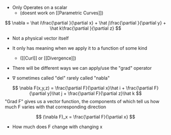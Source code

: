 - Only Operates on a scalar
	- (doesnt work on [[Parametric Curves]])

$$ \nabla = \hat i\frac{\partial }{\partial x} + \hat j\frac{\partial }{\partial y} + \hat k\frac{\partial }{\partial z} $$
- Not a physical vector itself
- It only has meaning when we apply it to a function of some kind
	- ([[Curl]] or [[Divergence]])
- There will be different ways we can apply/use the "grad" operator

- $\nabla$ sometimes called "del" rarely called "nabla"

$$ \nabla F(x,y,z) = \frac{\partial F}{\partial x}\hat i + \frac{\partial F}{\partial y}\hat j + \frac{\partial F}{\partial z}\hat k $$
"Grad F" gives us a vector function, the components of which tell us how much F varies with that corresponding direction

$$ (\nabla F)_x = \frac{\partial F}{\partial x} $$
- How much does F change with changing x

